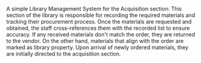 A simple Library Management System for the Acquisition section:
This section of the library is responsible for recording the required materials and tracking their procurement process. Once the materials are requested and obtained, the staff cross-references them with the recorded list to ensure accuracy. If any received materials don't match the order, they are returned to the vendor. On the other hand, materials that align with the order are marked as library property. Upon arrival of newly ordered materials, they are initially directed to the acquisition section.
